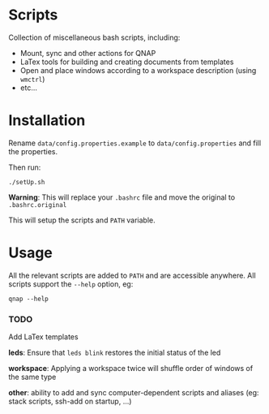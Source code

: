 # Scripts

Collection of miscellaneous bash scripts, including:

- Mount, sync and other actions for QNAP
- LaTex tools for building and creating documents from templates
- Open and place windows according to a workspace description (using `wmctrl`)
- etc...

# Installation

Rename `data/config.properties.example` to `data/config.properties` and fill the properties.

Then run:
```
./setUp.sh
```
**Warning**: This will replace your `.bashrc` file and move the original to `.bashrc.original`

This will setup the scripts and `PATH` variable.

# Usage

All the relevant scripts are added to `PATH` and are accessible anywhere.
All scripts support the `--help` option, eg:
```
qnap --help
```

### TODO
Add LaTex templates

**leds**: Ensure that `leds blink` restores the initial status of the led

**workspace**: Applying a workspace twice will shuffle order of windows of the same type

**other**: ability to add and sync computer-dependent scripts and aliases (eg: stack scripts, ssh-add on startup, ...)
